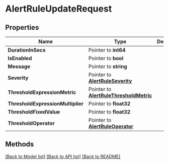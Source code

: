 # AlertRuleUpdateRequest

## Properties

Name | Type | Description | Notes
------------ | ------------- | ------------- | -------------
**DurationInSecs** | Pointer to **int64** |  | [optional] 
**IsEnabled** | Pointer to **bool** |  | [optional] 
**Message** | Pointer to **string** |  | [optional] 
**Severity** | Pointer to [**AlertRuleSeverity**](AlertRuleSeverity.md) |  | [optional] 
**ThresholdExpressionMetric** | Pointer to [**AlertRuleThresholdMetric**](AlertRuleThresholdMetric.md) |  | [optional] 
**ThresholdExpressionMultiplier** | Pointer to **float32** |  | [optional] 
**ThresholdFixedValue** | Pointer to **float32** |  | [optional] 
**ThresholdOperator** | Pointer to [**AlertRuleOperator**](AlertRuleOperator.md) |  | [optional] 

## Methods


[[Back to Model list]](../README.md#documentation-for-models) [[Back to API list]](../README.md#documentation-for-api-endpoints) [[Back to README]](../README.md)



